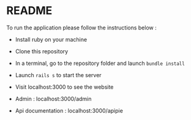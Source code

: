 # README

To run the application please follow the instructions below :

* Install ruby on your machine

* Clone this repository

* In a terminal, go to the repository folder and launch `bundle install`

* Launch `rails s` to start the server

* Visit localhost:3000 to see the website

* Admin : localhost:3000/admin

* Api documentation : localhost:3000/apipie

